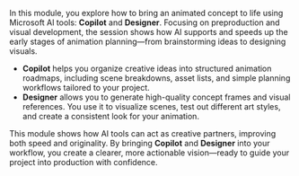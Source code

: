 In this module, you explore how to bring an animated concept to life using Microsoft AI tools: **Copilot** and **Designer**. Focusing on preproduction and visual development, the session shows how AI supports and speeds up the early stages of animation planning—from brainstorming ideas to designing visuals.

- **Copilot** helps you organize creative ideas into structured animation roadmaps, including scene breakdowns, asset lists, and simple planning workflows tailored to your project.  
- **Designer** allows you to generate high-quality concept frames and visual references. You use it to visualize scenes, test out different art styles, and create a consistent look for your animation.

This module shows how AI tools can act as creative partners, improving both speed and originality. By bringing **Copilot** and **Designer** into your workflow, you create a clearer, more actionable vision—ready to guide your project into production with confidence.
